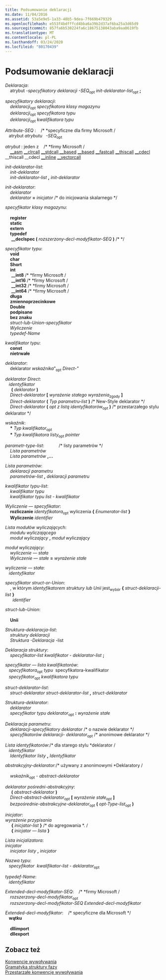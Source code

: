 ```yaml
---
title: Podsumowanie deklaracji
ms.date: 11/04/2016
ms.assetid: 53a5e9e5-1a33-40b5-9dea-7f669b479329
ms.openlocfilehash: e553f4bdfffcd4bba6a39b2d37af6ba25a3d65d9
ms.sourcegitcommit: 857fa6b530224fa6c18675138043aba9aa0619fb
ms.translationtype: MT
ms.contentlocale: pl-PL
ms.lasthandoff: 03/24/2020
ms.locfileid: "80170439"
---
```

# <a name="summary-of-declarations"></a>Podsumowanie deklaracji

*Deklaracja*:<br/>
&nbsp;&nbsp;&nbsp;&nbsp;atrybut *-specyfikatory deklaracji* *-SEQ*<sub>opt</sub> *init-deklarator-list*<sub>opt</sub> **;**

*specyfikatory deklaracji*:<br/>
&nbsp;&nbsp;&nbsp;&nbsp;*deklaracji*<sub>opt</sub> *specyfikatora klasy magazynu*<br/>
&nbsp;&nbsp;&nbsp;&nbsp;*deklaracji*<sub>opt</sub> *specyfikatora typu*<br/>
&nbsp;&nbsp;&nbsp;&nbsp;*deklaracji*<sub>opt</sub> *kwalifikatora typu*

*Attribute-SEQ* :&nbsp;&nbsp;&nbsp;&nbsp;/\* \*specyficzne dla firmy Microsoft /<br/>
&nbsp;&nbsp;&nbsp;atrybut *atrybutu* &nbsp; *-SEQ*<sub>opt</sub>

*atrybut* : jeden z&nbsp;&nbsp;&nbsp;&nbsp;/\* \*firmy Microsoft /<br/>
&nbsp;&nbsp;&nbsp;&nbsp;[__asm](../assembler/inline/asm.md) [__clrcall](../cpp/clrcall.md) [__stdcall __based](../cpp/stdcall.md) [__based](../cpp/based-grammar.md) [__fastcall](../cpp/fastcall.md) [__thiscall](../cpp/thiscall.md) [__cdecl](../cpp/cdecl.md) __thiscall __cdecl [__inline](../cpp/inline-functions-cpp.md) [__vectorcall](../cpp/vectorcall.md)

*init-deklarator-list*:<br/>
&nbsp;&nbsp;&nbsp;&nbsp;*init-deklarator*<br/>
&nbsp;&nbsp;&nbsp;&nbsp;*init-deklarator-list* **,** *init-deklarator*

*init-deklarator*:<br/>
&nbsp;&nbsp;&nbsp;&nbsp;*deklarator*<br/>
&nbsp;&nbsp;&nbsp;&nbsp;*deklarator* **=** *inicjator* /\* do inicjowania skalarnego \*/

*specyfikator klasy magazynu*:<br/>
&nbsp;&nbsp; **&nbsp;&nbsp;**<br/>
&nbsp;&nbsp;&nbsp;&nbsp;**register**<br/>
&nbsp;&nbsp;&nbsp;&nbsp;**static**<br/>
&nbsp;&nbsp;&nbsp;&nbsp;**extern**<br/>
&nbsp;&nbsp;&nbsp;&nbsp;**typedef**<br/>
&nbsp;&nbsp;&nbsp;&nbsp; **__declspec (** *rozszerzony-decl-modyfikator-SEQ* **)**  /\* \*/

*specyfikator typu*:<br/>
&nbsp;&nbsp;&nbsp;&nbsp;**void**<br/>
&nbsp;&nbsp;&nbsp;&nbsp;**char**<br/>
&nbsp;&nbsp;&nbsp;&nbsp;**Short**<br/>
&nbsp;&nbsp;&nbsp;&nbsp;**int**<br/>
&nbsp;&nbsp;&nbsp;&nbsp; **__int8** /\* \*firmy Microsoft /<br/>
&nbsp;&nbsp;&nbsp;&nbsp; **__int16** /\* \*firmy Microsoft /<br/>
&nbsp;&nbsp;&nbsp;&nbsp; **__int32** /\* \*firmy Microsoft /<br/>
&nbsp;&nbsp;&nbsp;&nbsp; **__int64** /\* \*firmy Microsoft /<br/>
&nbsp;&nbsp;&nbsp;&nbsp;**długa**<br/>
&nbsp;&nbsp;&nbsp;&nbsp;**zmiennoprzecinkowe**<br/>
&nbsp;&nbsp;&nbsp;&nbsp;**Double**<br/>
&nbsp;&nbsp;&nbsp;&nbsp;**podpisane**<br/>
&nbsp;&nbsp;&nbsp;&nbsp;**bez znaku**<br/>
&nbsp;&nbsp;&nbsp;&nbsp;*struct-lub-Union-specyfikator*<br/>
&nbsp;&nbsp;&nbsp;&nbsp;*Wyliczenie*<br/>
&nbsp;&nbsp;&nbsp;&nbsp;*typedef-Name*

*kwalifikator typu*:<br/>
&nbsp;&nbsp;&nbsp;&nbsp;**const**<br/>
&nbsp;&nbsp;&nbsp;&nbsp;**nietrwałe**

*deklarator*:<br/>
&nbsp;&nbsp;&nbsp;&nbsp;deklarator *wskaźnika*"<sub>opt</sub> *Direct-"*

*deklarator Direct*:<br/>
&nbsp;&nbsp;&nbsp;*identyfikator* &nbsp;<br/>
&nbsp;&nbsp;&nbsp;&nbsp; **(** *deklarator* **)**<br/>
&nbsp;&nbsp;&nbsp;&nbsp;*Direct-deklarator* **[** *wyrażenie stałego wyrażenia*<sub>zgody</sub> **]**<br/>
&nbsp;&nbsp;&nbsp;&nbsp;*Direct-deklarator* **(** *Typ parametru-list* **)**  /\* New-Style deklarator \*/<br/>
&nbsp;&nbsp;&nbsp;&nbsp;*Direct-deklarator* **(** *opt z listą identyfikatorów*<sub>opt</sub> **)**  /\* przestarzałego stylu deklarator \*/

*wskaźnik*:<br/>
&nbsp;&nbsp;&nbsp;&nbsp;<strong>\*</strong> *Typ kwalifikator*<sub>opt</sub><br/>
&nbsp;&nbsp;&nbsp;&nbsp;<strong>\*</strong> *Typ kwalifikatora listy*<sub>opt</sub> *pointer*

*parametr-type-list*:&nbsp;&nbsp;&nbsp;&nbsp;&nbsp;&nbsp;&nbsp;&nbsp;&nbsp;&nbsp;&nbsp;&nbsp;/\* listy parametrów \*/<br/>
&nbsp;&nbsp;&nbsp;&nbsp;*Lista parametrów*<br/>
&nbsp;&nbsp;&nbsp;&nbsp;*Lista parametrów* **,...**

*Lista parametrów*:<br/>
&nbsp;&nbsp;&nbsp;&nbsp;*deklaracji parametru*<br/>
&nbsp;&nbsp;&nbsp;&nbsp;*parametrów-list* **,** *deklaracji parametru*

*kwalifikator typu-list*:<br/>
&nbsp;&nbsp;&nbsp;&nbsp;*kwalifikator typu*<br/>
&nbsp;&nbsp;&nbsp;&nbsp;*kwalifikator typu list* - *kwalifikator*

*Wyliczenie — specyfikator*:<br/>
&nbsp;&nbsp;&nbsp;&nbsp;**rozliczanie** *identyfikatora*<sub>opt</sub> wyliczenia **{** *Enumerator-list* **}**<br/>
&nbsp;&nbsp;&nbsp;&nbsp;**Wyliczenie** *identifier*

*Lista modułów wyliczających*:<br/>
&nbsp;&nbsp;&nbsp;&nbsp;*modułu wyliczającego*<br/>
&nbsp;&nbsp;&nbsp;&nbsp;*moduł wyliczający* **,** *moduł wyliczający*

*moduł wyliczający*:<br/>
&nbsp;&nbsp;&nbsp;&nbsp;*wyliczenie — stała*<br/>
&nbsp;&nbsp;&nbsp;&nbsp;*Wyliczenie — stałe* **=** *wyrażenie stałe*

*wyliczenie — stała*:<br/>
&nbsp;&nbsp;&nbsp;*identyfikator* &nbsp;

*specyfikator struct-or-Union*:<br/>
&nbsp;&nbsp;&nbsp;&nbsp;, w którym *identyfikatorem* *struktury lub Unii* jest<sub>wybór</sub> **{** *struct-deklaracji-list* **}**<br/>
&nbsp;&nbsp; *&nbsp;&nbsp;* *identifier*

*struct-lub-Union*:<br/>
&nbsp;&nbsp; **&nbsp;&nbsp;**<br/>
&nbsp;&nbsp;&nbsp;&nbsp;**Unii**

*Struktura-deklaracja-list*:<br/>
&nbsp;&nbsp;&nbsp;&nbsp;*struktury deklaracji*<br/>
&nbsp;&nbsp;&nbsp;&nbsp;*Struktura* *-Deklaracja* -list

*Deklaracja struktury*:<br/>
&nbsp;&nbsp;&nbsp;&nbsp;*specyfikator-list kwalifikator* - *deklarator-list* **;**

*specyfikator — lista kwalifikatorów*:<br/>
&nbsp;&nbsp;&nbsp;*specyfikatora*<sub>opt</sub> *typu* &nbsp;specyfikatora-kwalifikator<br/>
&nbsp;&nbsp;&nbsp;*specyfikator*<sub>opt</sub> *kwalifikatora typu* &nbsp;

*struct-deklarator-list*:<br/>
&nbsp;&nbsp;&nbsp;&nbsp;*struct-deklarator* *struct-deklarator-list* **,** *struct-deklarator*

*Struktura-deklarator*:<br/>
&nbsp;&nbsp;&nbsp;&nbsp;*deklarator*<br/>
&nbsp;&nbsp;&nbsp;&nbsp;*specyfikator typu* *deklarator*<sub>opt</sub> **:** *wyrażenie stałe*

*Deklaracja parametru*:<br/>
&nbsp;&nbsp;&nbsp;&nbsp;*deklaracji-specyfikatory* *deklarator* /\* o nazwie deklarator \*/<br/>
&nbsp;&nbsp;&nbsp;&nbsp;*specyfikatorów deklaracji-* *deklarator*<sub>opt</sub> /\* anonimowe deklarator \*/

*Lista identyfikatorów*:/\* dla starego stylu \*deklarator /<br/>
&nbsp;&nbsp;&nbsp;*identyfikator* &nbsp;<br/>
&nbsp;&nbsp;&nbsp;&nbsp;*Identyfikator listy* **,** *Identyfikator*

*abstrakcyjny-deklarator*:/\* używany z anonimowymi \*Deklaratory /<br/>
&nbsp;&nbsp; *&nbsp;&nbsp;*<br/>
&nbsp;&nbsp;&nbsp;&nbsp;*wskaźnik*<sub>opt</sub> - *abstract-deklarator*

*deklarator pośredni-abstrakcyjny*:<br/>
&nbsp;&nbsp;&nbsp;&nbsp; **(** *abstract-deklarator* **)**<br/>
&nbsp;&nbsp;&nbsp;&nbsp;*Direct-abstract-deklarator*<sub>opt</sub> **[** *wyrażenie stałe*<sub>opt</sub> **]**<br/>
&nbsp;&nbsp;&nbsp;&nbsp;*bezpośrednie-abstrakcyjne-deklarator*<sub>opt</sub> **(** *opt-Type-list*<sub>opt</sub> **)**

*inicjator*:<br/>
*wyrażenie przypisania* &nbsp;&nbsp;&nbsp;&nbsp;<br/>
&nbsp;&nbsp;&nbsp;&nbsp; **{** *inicjator-list* **}**  /\* do agregowania \*. /<br/>
&nbsp;&nbsp;&nbsp;&nbsp; **{** *inicjator — lista* **}**

*Lista inicjalizatora*:<br/>
*inicjator* &nbsp;&nbsp;&nbsp;&nbsp;<br/>
&nbsp;&nbsp;&nbsp;&nbsp;*inicjator listy* **,** *inicjator*

*Nazwa typu*:<br/>
&nbsp;&nbsp;&nbsp;*specyfikator &nbsp;kwalifikator-list* - *deklarator*<sub>opt</sub>

*typedef-Name*:<br/>
&nbsp;&nbsp;&nbsp;*identyfikator* &nbsp;

*Extended-decl-modyfikator-SEQ*:&nbsp;&nbsp;&nbsp;&nbsp;/\* \*firmy Microsoft /<br/>
&nbsp;&nbsp;&nbsp;&nbsp;*rozszerzony-decl-modyfikator*<sub>opt</sub><br/>
&nbsp;&nbsp;&nbsp;&nbsp;*rozszerzony-decl-modyfikator-SEQ* *Extended-decl-modyfikator*

*Extended-decl-modyfikator*:&nbsp;&nbsp;&nbsp;&nbsp;/\* specyficzne dla Microsoft \*/<br/>
&nbsp;&nbsp;&nbsp;**wątku** &nbsp;<br/>
&nbsp;&nbsp; **&nbsp;&nbsp;**<br/>
&nbsp;&nbsp;&nbsp;&nbsp;**dllimport**<br/>
&nbsp;&nbsp;&nbsp;&nbsp;**dllexport**

## <a name="see-also"></a>Zobacz też

[Konwencje wywoływania](../cpp/calling-conventions.md)<br/>
[Gramatyka struktury fazy](../c-language/phrase-structure-grammar.md)<br/>
[Przestarzałe konwencje wywoływania](../cpp/obsolete-calling-conventions.md)
